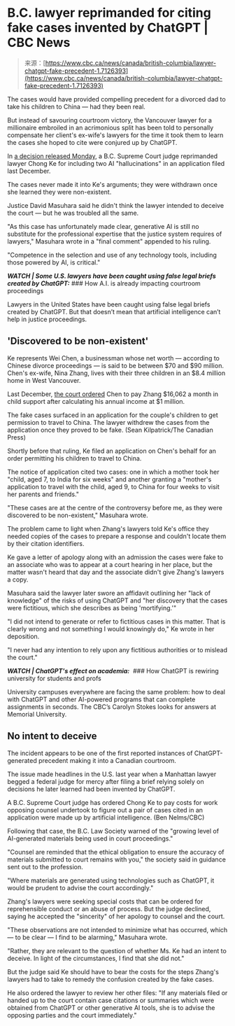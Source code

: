 <!--yml
category: 未分类
date: 2024-05-29 13:25:54
-->

# B.C. lawyer reprimanded for citing fake cases invented by ChatGPT | CBC News

> 来源：[https://www.cbc.ca/news/canada/british-columbia/lawyer-chatgpt-fake-precedent-1.7126393](https://www.cbc.ca/news/canada/british-columbia/lawyer-chatgpt-fake-precedent-1.7126393)

The cases would have provided compelling precedent for a divorced dad to take his children to China — had they been real.

But instead of savouring courtroom victory, the Vancouver lawyer for a millionaire embroiled in an acrimonious split has been told to personally compensate her client's ex-wife's lawyers for the time it took them to learn the cases she hoped to cite were conjured up by ChatGPT.

In [a decision released Monday](https://www.bccourts.ca/jdb-txt/sc/24/02/2024BCSC0285cor1.htm), a B.C. Supreme Court judge reprimanded lawyer Chong Ke for including two AI "hallucinations" in an application filed last December.

The cases never made it into Ke's arguments; they were withdrawn once she learned they were non-existent.

Justice David Masuhara said he didn't think the lawyer intended to deceive the court — but he was troubled all the same.

"As this case has unfortunately made clear, generative AI is still no substitute for the professional expertise that the justice system requires of lawyers," Masuhara wrote in a "final comment" appended to his ruling.

"Competence in the selection and use of any technology tools, including those powered by AI, is critical."

***WATCH | Some U.S. lawyers have been caught using false legal briefs created by ChatGPT:*** ### How A.I. is already impacting courtroom proceedings

Lawyers in the United States have been caught using false legal briefs created by ChatGPT. But that doesn’t mean that artificial intelligence can’t help in justice proceedings.

## 'Discovered to be non-existent'

Ke represents Wei Chen, a businessman whose net worth — according to Chinese divorce proceedings — is said to be between $70 and $90 million. Chen's ex-wife, Nina Zhang, lives with their three children in an $8.4 million home in West Vancouver.

Last December, [the court ordered](https://www.canlii.org/en/bc/bcsc/doc/2023/2023bcsc2206/2023bcsc2206.html?resultIndex=2&resultId=373c669d32a54ec6af4288b27d767e9f&searchId=2024-02-26T16:27:57:748/62dd525af34f4f3eac3af4859ce9db46&searchUrlHash=AAAAAQAKbmluYSB6aGFuZwAAAAAB) Chen to pay Zhang $16,062 a month in child support after calculating his annual income at $1 million.

The fake cases surfaced in an application for the couple's children to get permission to travel to China. The lawyer withdrew the cases from the application once they proved to be fake. (Sean Kilpatrick/The Canadian Press)

Shortly before that ruling, Ke filed an application on Chen's behalf for an order permitting his children to travel to China. 

The notice of application cited two cases: one in which a mother took her "child, aged 7, to India for six weeks" and another granting a "mother's application to travel with the child, aged 9, to China for four weeks to visit her parents and friends."

"These cases are at the centre of the controversy before me, as they were discovered to be non-existent," Masuhara wrote.

The problem came to light when Zhang's lawyers told Ke's office they needed copies of the cases to prepare a response and couldn't locate them by their citation identifiers.

Ke gave a letter of apology along with an admission the cases were fake to an associate who was to appear at a court hearing in her place, but the matter wasn't heard that day and the associate didn't give Zhang's lawyers a copy.

Masuhara said the lawyer later swore an affidavit outlining her "lack of knowledge" of the risks of using ChatGPT and "her discovery that the cases were fictitious, which she describes as being 'mortifying.'"

"I did not intend to generate or refer to fictitious cases in this matter. That is clearly wrong and not something I would knowingly do," Ke wrote in her deposition.

"I never had any intention to rely upon any fictitious authorities or to mislead the court."

***WATCH | ChatGPT's effect on academia:***  ### How ChatGPT is rewiring university for students and profs

University campuses everywhere are facing the same problem: how to deal with ChatGPT and other AI-powered programs that can complete assignments in seconds. The CBC’s Carolyn Stokes looks for answers at Memorial University.

## No intent to deceive

The incident appears to be one of the first reported instances of ChatGPT-generated precedent making it into a Canadian courtroom.

The issue made headlines in the U.S. last year when a Manhattan lawyer begged a federal judge for mercy after filing a brief relying solely on decisions he later learned had been invented by ChatGPT.

A B.C. Supreme Court judge has ordered Chong Ke to pay costs for work opposing counsel undertook to figure out a pair of cases cited in an application were made up by artificial intelligence. (Ben Nelms/CBC)

Following that case, the B.C. Law Society warned of the "growing level of AI-generated materials being used in court proceedings."

"Counsel are reminded that the ethical obligation to ensure the accuracy of materials submitted to court remains with you," the society said in guidance sent out to the profession.

"Where materials are generated using technologies such as ChatGPT, it would be prudent to advise the court accordingly."

Zhang's lawyers were seeking special costs that can be ordered for reprehensible conduct or an abuse of process. But the judge declined, saying he accepted the "sincerity" of her apology to counsel and the court.

"These observations are not intended to minimize what has occurred, which — to be clear — I find to be alarming," Masuhara wrote.

"Rather, they are relevant to the question of whether Ms. Ke had an intent to deceive. In light of the circumstances, I find that she did not."

But the judge said Ke should have to bear the costs for the steps Zhang's lawyers had to take to remedy the confusion created by the fake cases.

He also ordered the lawyer to review her other files: "If any materials filed or handed up to the court contain case citations or summaries which were obtained from ChatGPT or other generative AI tools, she is to advise the opposing parties and the court immediately."